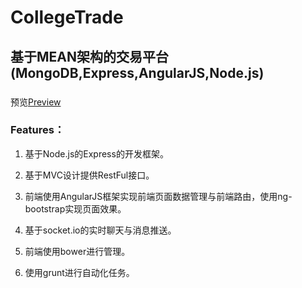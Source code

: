 # CollegeTrade

## 基于MEAN架构的交易平台(MongoDB,Express,AngularJS,Node.js)

###

预览[Preview](http://www.deadblue.cn:8080)

### Features：

1. 基于Node.js的Express的开发框架。

1. 基于MVC设计提供RestFul接口。

1. 前端使用AngularJS框架实现前端页面数据管理与前端路由，使用ng-bootstrap实现页面效果。

1. 基于socket.io的实时聊天与消息推送。

1. 前端使用bower进行管理。

1. 使用grunt进行自动化任务。

